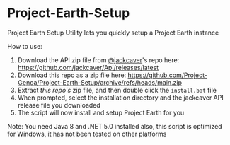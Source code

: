 # Project-Earth-Setup
Project Earth Setup Utility lets you quickly setup a Project Earth instance

How to use:
1. Download the API zip file from [@jackcaver](https://github.com/jackcaver)'s repo here: https://github.com/jackcaver/Api/releases/latest
2. Download this repo as a zip file here: https://github.com/Project-Genoa/Project-Earth-Setup/archive/refs/heads/main.zip
3. Extract *this repo's* zip file, and then double click the `install.bat` file
4. When prompted, select the installation directory and the jackcaver API release file you downloaded
5. The script will now install and setup Project Earth for you

Note: You need Java 8 and .NET 5.0 installed
also, this script is optimized for Windows, it has not been tested on other platforms
